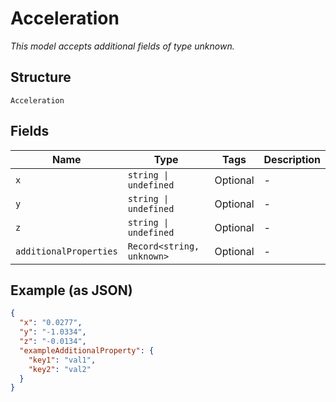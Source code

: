 
# Acceleration

*This model accepts additional fields of type unknown.*

## Structure

`Acceleration`

## Fields

| Name | Type | Tags | Description |
|  --- | --- | --- | --- |
| `x` | `string \| undefined` | Optional | - |
| `y` | `string \| undefined` | Optional | - |
| `z` | `string \| undefined` | Optional | - |
| `additionalProperties` | `Record<string, unknown>` | Optional | - |

## Example (as JSON)

```json
{
  "x": "0.0277",
  "y": "-1.0334",
  "z": "-0.0134",
  "exampleAdditionalProperty": {
    "key1": "val1",
    "key2": "val2"
  }
}
```

